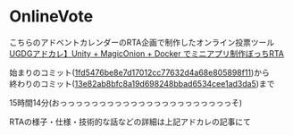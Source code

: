# OnlineVote

こちらのアドベントカレンダーのRTA企画で制作したオンライン投票ツール  
[UGDGアドカレ】Unity + MagicOnion + Docker でミニアプリ制作ぼっちRTA](https://qiita.com/Euglenach/items/65d0f61c287eeeb3d314)

始まりのコミット([1fd5476be8e7d17012cc77632d4a68e805898f11](https://github.com/euglenach/OnlineVote/commit/1fd5476be8e7d17012cc77632d4a68e805898f11))から  
終わりのコミット([13e82ab8bfc8a19d698248bbad6534cee1ad3da5](https://github.com/euglenach/OnlineVote/commit/13e82ab8bfc8a19d698248bbad6534cee1ad3da5))まで

15時間14分(おっっっっっっっっっっっっっっっっっっっっっっそ)

RTAの様子・仕様・技術的な話などの詳細は上記アドカレの記事にて
